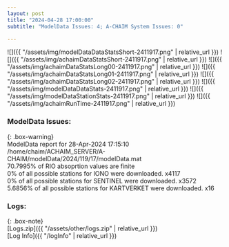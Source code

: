 ```yaml
---
layout: post
title: "2024-04-28 17:00:00"
subtitle: "ModelData Issues: 4; A-CHAIM System Issues: 0"

---
```


![]({{ "/assets/img/modelDataDataStatsShort-2411917.png" | relative_url }})
![]({{ "/assets/img/achaimDataStatsShort-2411917.png" | relative_url }})
![]({{ "/assets/img/achaimDataStatsLong00-2411917.png" | relative_url }})
![]({{ "/assets/img/achaimDataStatsLong01-2411917.png" | relative_url }})
![]({{ "/assets/img/achaimDataStatsLong02-2411917.png" | relative_url }})
![]({{ "/assets/img/modelDataDataStats-2411917.png" | relative_url }})
![]({{ "/assets/img/modelDataStationStats-2411917.png" | relative_url }})
![]({{ "/assets/img/achaimRunTime-2411917.png" | relative_url }})


### ModelData Issues:  
  
{: .box-warning}  
 ModelData report for 28-Apr-2024 17:15:10   
 /home/chaim/ACHAIM_SERVER/A-CHAIM/modelData/2024/119/17/modelData.mat   
 70.7995% of RIO absoprtion values are finite   
 0% of all possible stations for IONO were downloaded. x4117   
 0% of all possible stations for SENTINEL were downloaded. x3572   
 5.6856% of all possible stations for KARTVERKET were downloaded. x16   
  


### Logs:  
  
{: .box-note}  
[Logs.zip]({{ "/assets/other/logs.zip" | relative_url }})  
[Log Info]({{ "/logInfo" | relative_url }})  

